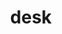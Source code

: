 ---
category: 4-letters
denotation: null
name: desk
reference_link: https://www.etymonline.com/word/desk
root_language: null
root_name: null
title: desk
type: free
word_sums:
- respelling: desk
  sum: 'Desk + '
---